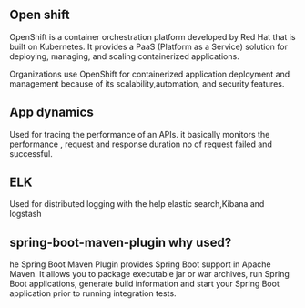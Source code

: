 **Open shift**
--------------
OpenShift is a container orchestration platform developed by Red Hat that is 
built on Kubernetes. It provides a PaaS (Platform as a Service) solution for deploying, 
managing, and scaling containerized applications.

Organizations use OpenShift for containerized application deployment and management 
because of its scalability,automation, and security features.

**App dynamics**
-----------------
Used for tracing the performance of an APIs. it basically monitors the performance , 
request and response duration no of request failed and successful.

**ELK**
---------
Used for distributed logging with the help elastic search,Kibana and logstash


**spring-boot-maven-plugin why used?**
---------------------------------------
he Spring Boot Maven Plugin provides Spring Boot support in Apache Maven. It allows you to 
package executable jar or war archives, run Spring Boot applications, generate build information
and start your Spring Boot application prior to running integration tests.


